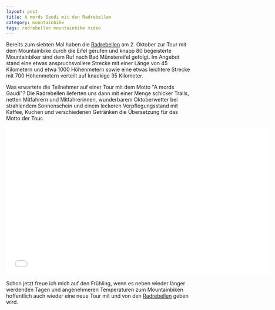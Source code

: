 ```yaml
---
layout: post
title: A mords Gaudi mit den Radrebellen
category: mountainbike
tags: radrebellen mountainbike video
---
```


Bereits zum siebten Mal haben die [Radrebellen](http://www.rad-rebellen.de) am 2. Oktober zur Tour mit dem Mountainbike durch die Eifel gerufen und knapp 80 begeisterte Mountainbiker sind dem Ruf nach Bad Münstereifel gefolgt. Im Angebot stand eine etwas anspruchsvollere Strecke mit einer Länge von 45 Kilometern und etwa 1000 Höhenmetern sowie eine etwas leichtere Strecke mit 700 Höhenmetern verteilt auf knackige 35 Kilometer.

Was erwartete die Teilnehmer auf einer Tour mit dem Motto "A mords Gaudi"? Die Radrebellen lieferten uns dann mit einer Menge schicker Trails, netten Mitfahrern und Mitfahrerinnen, wunderbarem Oktoberwetter bei strahlendem Sonnenschein und einem leckeren Verpflegungsstand mit Kaffee, Kuchen und verschiedenen Getränken die Übersetzung für das Motto der Tour.

<div class="elastic-iframe"><iframe src="//player.vimeo.com/video/30275606?portrait=0&amp;color=f2b33d" width="720" height="405" frameborder="0" webkitallowfullscreen mozallowfullscreen allowfullscreen></iframe></div>

Schon jetzt freue ich mich auf den Frühling, wenn es neben wieder länger werdenden Tagen und angenehmeren Temperaturen zum Mountainbiken hoffentlich auch wieder eine neue Tour mit und von den [Radrebellen](http://www.rad-rebellen.de) geben wird.
